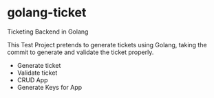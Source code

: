 # golang-ticket
Ticketing Backend in Golang

This Test Project pretends to generate tickets using Golang, taking the commit to generate and validate the ticket properly.

- Generate ticket
- Validate ticket
- CRUD App
- Generate Keys for App